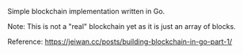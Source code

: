 
Simple blockchain implementation written in Go.

Note: This is not a "real" blockchain yet as it is just an array of blocks.

Reference: https://jeiwan.cc/posts/building-blockchain-in-go-part-1/

